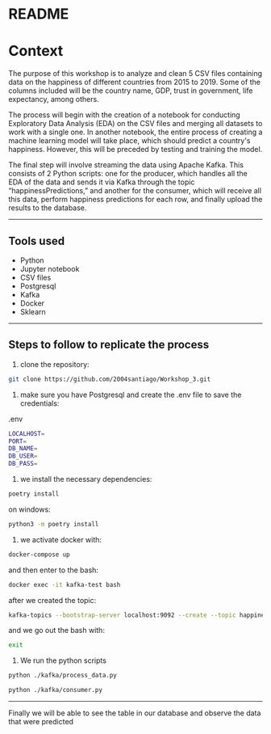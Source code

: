 # README

# Context

The purpose of this workshop is to analyze and clean 5 CSV files containing data on the happiness of different countries from 2015 to 2019. Some of the columns included will be the country name, GDP, trust in government, life expectancy, among others.

The process will begin with the creation of a notebook for conducting Exploratory Data Analysis (EDA) on the CSV files and merging all datasets to work with a single one. In another notebook, the entire process of creating a machine learning model will take place, which should predict a country's happiness. However, this will be preceded by testing and training the model.

The final step will involve streaming the data using Apache Kafka. This consists of 2 Python scripts: one for the producer, which handles all the EDA of the data and sends it via Kafka through the topic “happinessPredictions,” and another for the consumer, which will receive all this data, perform happiness predictions for each row, and finally upload the results to the database.

---

## Tools used

- Python
- Jupyter notebook
- CSV files
- Postgresql
- Kafka
- Docker
- Sklearn

---

## Steps to follow to replicate the process

1. clone the repository:

```bash
git clone https://github.com/2004santiago/Workshop_3.git
```

1. make sure you have Postgresql and create the .env file to save the credentials:

.env

```bash
LOCALHOST=
PORT=
DB_NAME=
DB_USER=
DB_PASS=
```

1. we install the necessary dependencies:

```bash
poetry install
```

on windows: 

```bash
python3 -m poetry install
```

1. we activate docker with:

```bash
docker-compose up 
```

and then enter to the bash:

```bash
docker exec -it kafka-test bash  
```

after we created the topic:

```bash
kafka-topics --bootstrap-server localhost:9092 --create --topic happinessPredictions
```

and we go out the bash with:

```bash
exit
```

1. We run the python scripts 

```bash
python ./kafka/process_data.py
```

```bash
python ./kafka/consumer.py
```

---

Finally we will be able to see the table in our database and observe the data that were predicted